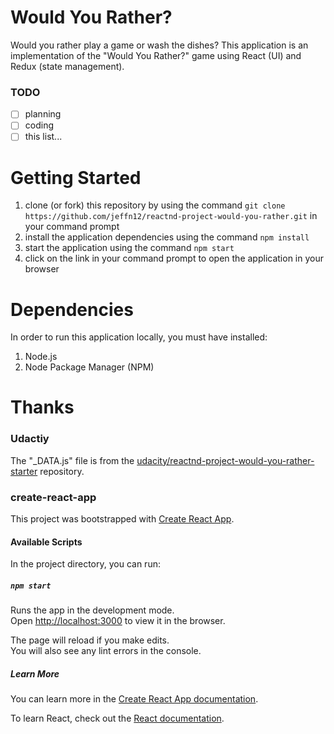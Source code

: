 # Would You Rather?
Would you rather play a game or wash the dishes?  This application is an implementation of the "Would You Rather?" game using React (UI) and Redux (state management).  

### TODO
- [ ] planning
- [ ] coding
- [ ] this list...

# Getting Started
1. clone (or fork) this repository by using the command `git clone https://github.com/jeffn12/reactnd-project-would-you-rather.git` in your command prompt
2. install the application dependencies using the command `npm install`
3. start the application using the command `npm start`
4. click on the link in your command prompt to open the application in your browser

# Dependencies
In order to run this application locally, you must have installed:
1. Node.js
2. Node Package Manager (NPM)

# Thanks

### Udactiy
The "\_DATA.js" file is from the [udacity/reactnd-project-would-you-rather-starter](https://github.com/udacity/reactnd-project-would-you-rather-starter) repository.

### create-react-app
This project was bootstrapped with [Create React App](https://github.com/facebook/create-react-app).

#### Available Scripts
In the project directory, you can run:
##### `npm start`
Runs the app in the development mode.<br />
Open [http://localhost:3000](http://localhost:3000) to view it in the browser.

The page will reload if you make edits.<br />
You will also see any lint errors in the console.
##### Learn More
You can learn more in the [Create React App documentation](https://facebook.github.io/create-react-app/docs/getting-started).

To learn React, check out the [React documentation](https://reactjs.org/).
